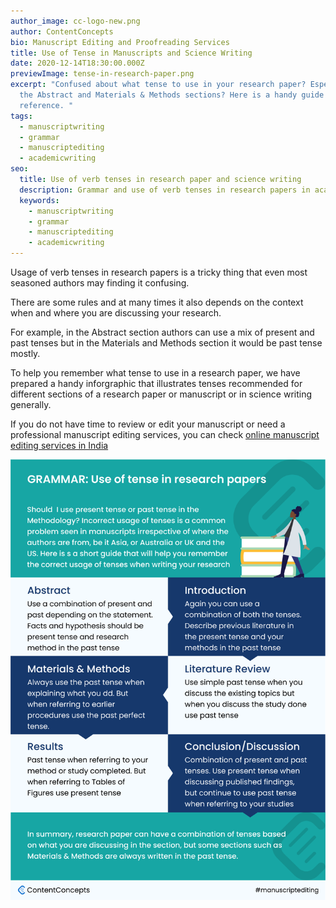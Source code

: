 ```yaml
---
author_image: cc-logo-new.png
author: ContentConcepts
bio: Manuscript Editing and Proofreading Services
title: Use of Tense in Manuscripts and Science Writing
date: 2020-12-14T18:30:00.000Z
previewImage: tense-in-research-paper.png
excerpt: "Confused about what tense to use in your research paper? Especially in
  the Abstract and Materials & Methods sections? Here is a handy guide for quick
  reference. "
tags:
  - manuscriptwriting
  - grammar
  - manuscriptediting
  - academicwriting
seo:
  title: Use of verb tenses in research paper and science writing
  description: Grammar and use of verb tenses in research papers in academic writing
  keywords:
    - manuscriptwriting
    - grammar
    - manuscriptediting
    - academicwriting
---
```

Usage of verb tenses in research papers is a tricky thing that even most seasoned authors may finding it confusing. 

There are some rules and at many times it also depends on the context when and where you are discussing your research.

For example, in the Abstract section authors can use a mix of present and past tenses but in the Materials and Methods section it would be past tense mostly. 

To help you remember what tense to use in a research paper, we have prepared a handy inforgraphic that illustrates tenses recommended for different sections of a research paper or manuscript or in science writing generally.

If you do not have time to review or edit your manuscript or need a professional manuscript editing services, you can check [online manuscript editing services in India](https://contentconcepts.in/services/academic_editing/manuscript_editing)

![tense in research paper](tense-in-research-paper.png "Use of tenses in research paper manuscripts")